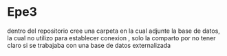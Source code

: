 # Epe3

dentro del repositorio cree una carpeta en la cual adjunte la base de datos, la cual no utilizo para establecer conexion , solo la comparto por no tener claro si se trabajaba con una base de datos externalizada
